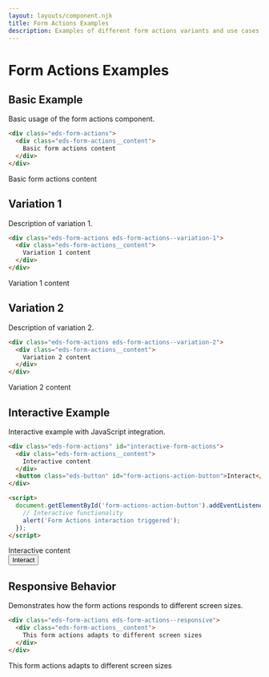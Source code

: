 ```yaml
---
layout: layouts/component.njk
title: Form Actions Examples
description: Examples of different form actions variants and use cases
---
```


# Form Actions Examples

## Basic Example

Basic usage of the form actions component.

```html
<div class="eds-form-actions">
  <div class="eds-form-actions__content">
    Basic form actions content
  </div>
</div>
```

<div class="example-preview">
  <div class="eds-form-actions">
    <div class="eds-form-actions__content">
      Basic form actions content
    </div>
  </div>
</div>

## Variation 1

Description of variation 1.

```html
<div class="eds-form-actions eds-form-actions--variation-1">
  <div class="eds-form-actions__content">
    Variation 1 content
  </div>
</div>
```

<div class="example-preview">
  <div class="eds-form-actions eds-form-actions--variation-1">
    <div class="eds-form-actions__content">
      Variation 1 content
    </div>
  </div>
</div>

## Variation 2

Description of variation 2.

```html
<div class="eds-form-actions eds-form-actions--variation-2">
  <div class="eds-form-actions__content">
    Variation 2 content
  </div>
</div>
```

<div class="example-preview">
  <div class="eds-form-actions eds-form-actions--variation-2">
    <div class="eds-form-actions__content">
      Variation 2 content
    </div>
  </div>
</div>

## Interactive Example

Interactive example with JavaScript integration.

```html
<div class="eds-form-actions" id="interactive-form-actions">
  <div class="eds-form-actions__content">
    Interactive content
  </div>
  <button class="eds-button" id="form-actions-action-button">Interact</button>
</div>

<script>
  document.getElementById('form-actions-action-button').addEventListener('click', function() {
    // Interactive functionality
    alert('Form Actions interaction triggered');
  });
</script>
```

<div class="example-preview">
  <div class="eds-form-actions" id="interactive-form-actions">
    <div class="eds-form-actions__content">
      Interactive content
    </div>
    <button class="eds-button" id="form-actions-action-button">Interact</button>
  </div>
</div>

## Responsive Behavior

Demonstrates how the form actions responds to different screen sizes.

```html
<div class="eds-form-actions eds-form-actions--responsive">
  <div class="eds-form-actions__content">
    This form actions adapts to different screen sizes
  </div>
</div>
```

<div class="example-preview">
  <div class="eds-form-actions eds-form-actions--responsive">
    <div class="eds-form-actions__content">
      This form actions adapts to different screen sizes
    </div>
  </div>
</div>
